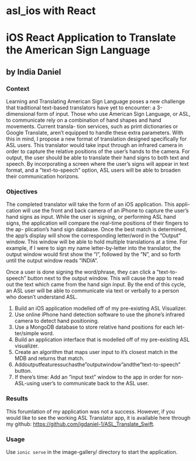 # asl_ios with React
# iOS React Application to Translate the American Sign Language
## by India Daniel

### Context
Learning and Translating American Sign Language poses a new challenge that traditional text-based translators have yet to encounter: a 3-dimensional form of input. Those who use American Sign Language, or ASL, to communicate rely on a combination of hand shapes and hand movements. Current transla- tion services, such as print dictionaries or Google Translate, aren’t equipped to handle these extra parameters.
With this in mind, I propose a new format of translation designed specifically for ASL users. This translator would take input through an infrared camera in order to capture the relative positions of the user’s hands to the camera. For output, the user should be able to translate their hand signs to both text and speech. By incorporating a screen where the user’s signs will appear in text format, and a ”text-to-speech” option, ASL users will be able to broaden their communication horizons.


### Objectives
The completed translator will take the form of an iOS application. This appli- cation will use the front and back camera of an iPhone to capture the user’s hand signs as input. While the user is signing, or performing ASL hand signs, the application will compare the real-time positions of their fingers to the ap- plication’s hand sign database. Once the best match is determined, the app’s display will show the corresponding letter/word in the ”Output” window. This window will be able to hold multiple translations at a time. For example, if I were to sign my name letter-by-letter into the translator, the output window would first show the ”I”, followed by the ”N”, and so forth until the output window reads ”INDIA”.

Once a user is done signing the word/phrase, they can click a ”text-to- speech” button next to the output window. This will cause the app to read out the text which came from the hand sign input. By the end of this cycle, an ASL user will be able to communicate via text or verbally to a person who doesn’t understand ASL.

1. Build an iOS application modelled off of my pre-existing ASL Visualizer.
2. Use online iPhone hand detection software to use the phone’s infrared camera to detect hand positioning.
3. Use a MongoDB database to store relative hand positions for each let- ter/simple word.
4. Build an application interface that is modelled off of my pre-existing ASL visualizer.
5. Create an algorithm that maps user input to it’s closest match in the MDB and returns that match.
6. Addoutputfeaturessuchasthe”outputwindow”andthe”text-to-speech” button.
7. If there’s time: Add an ”input text” window to the app in order for non- ASL-using user’s to communicate back to the ASL user.

### Results
This forumlation of my application was not a success. However, if you would like to see the working ASL Translator app, it is available here through my github: https://github.com/igdaniel-1/ASL_Translate_Swift.


### Usage
Use `ionic serve` in the image-gallery/ directory to start the application.
